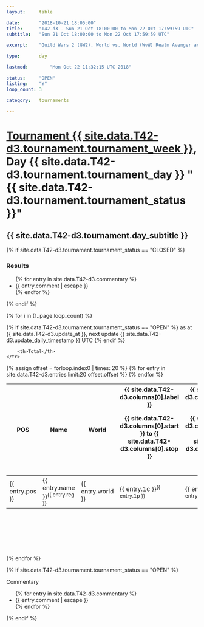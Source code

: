 ```yaml
---
layout: 	table

date: 		"2018-10-21 18:05:00"
title: 		"T42-d3 - Sun 21 Oct 18:00:00 to Mon 22 Oct 17:59:59 UTC"
subtitle: 	"Sun 21 Oct 18:00:00 to Mon 22 Oct 17:59:59 UTC"

excerpt:    "Guild Wars 2 (GW2), World vs. World (WvW) Realm Avenger achivement Tournament. \"Every Kill Counts\""

type:       day

lastmod: 		"Mon Oct 22 11:32:15 UTC 2018"

status:     "OPEN"
listing:    "Y"
loop_count: 3

category: 	tournaments

---
```

<div class="table_header">
    <h1><a href="{{ site.data.T42-d3.tournament.week_url }}">Tournament {{ site.data.T42-d3.tournament.tournament_week }}</a>, Day {{ site.data.T42-d3.tournament.tournament_day }} "{{ site.data.T42-d3.tournament.tournament_status }}"</h1>
    <h2>{{ site.data.T42-d3.tournament.day_subtitle }}</h2> 
</div>

{% if site.data.T42-d3.tournament.tournament_status == "CLOSED" %} 
<div class="commentary">
  <h3>Results</h3>
  <ul>
    {% for entry in site.data.T42-d3.commentary %}
    <li class="commentary_list">{{ entry.comment | escape }}</li>
    {% endfor %}
  </ul>
</div>
{% endif %}


{% for i in (1..page.loop_count) %}

{% if site.data.T42-d3.tournament.tournament_status == "OPEN" %} 
<span class="table_nextupdate">as at {{ site.data.T42-d3.update_at }}, next update {{ site.data.T42-d3.update_daily_timestamp }} UTC</span> 
{% endif %}

<table class="day_table">
  <colgroup>
    <col style="width:18px">
    <col style="width:55px">
    <col style="width:55px">
    <col style="width:12px">
    <col style="width:12px">
    <col style="width:12px">
    <col style="width:12px">
    <col style="width:12px">
    <col style="width:12px">
    <col style="width:12px">
    <col style="width:12px">
    <col style="width:12px">
    <col style="width:12px">
    <col style="width:12px">
    <col style="width:12px">
    <col style="width:12px">
    <col style="width:12px">
    <col style="width:12px">
    <col style="width:12px">
    <col style="width:12px">
    <col style="width:12px">
    <col style="width:12px">
    <col style="width:12px">
    <col style="width:12px">
    <col style="width:12px">
    <col style="width:12px">
    <col style="width:12px">
    <col style="width:18px">
  </colgroup>  
  <thead>
    <tr>
        <th>POS</th>
        <th class="AlignLeft">Name</th>
        <th class="AlignLeft">World</th>

<th><div class="label">{{ site.data.T42-d3.columns[0].label }}<p class="onhover">{{ site.data.T42-d3.columns[0].start }} to {{ site.data.T42-d3.columns[0].stop }}</p></div>​</th>
<th><div class="label">{{ site.data.T42-d3.columns[1].label }}<p class="onhover">{{ site.data.T42-d3.columns[1].start }} to {{ site.data.T42-d3.columns[1].stop }}</p></div>​</th>
<th><div class="label">{{ site.data.T42-d3.columns[2].label }}<p class="onhover">{{ site.data.T42-d3.columns[2].start }} to {{ site.data.T42-d3.columns[2].stop }}</p></div>​</th>
<th><div class="label">{{ site.data.T42-d3.columns[3].label }}<p class="onhover">{{ site.data.T42-d3.columns[3].start }} to {{ site.data.T42-d3.columns[3].stop }}</p></div>​</th>
<th><div class="label">{{ site.data.T42-d3.columns[4].label }}<p class="onhover">{{ site.data.T42-d3.columns[4].start }} to {{ site.data.T42-d3.columns[4].stop }}</p></div>​</th>
<th><div class="label">{{ site.data.T42-d3.columns[5].label }}<p class="onhover">{{ site.data.T42-d3.columns[5].start }} to {{ site.data.T42-d3.columns[5].stop }}</p></div>​</th>
<th><div class="label">{{ site.data.T42-d3.columns[6].label }}<p class="onhover">{{ site.data.T42-d3.columns[6].start }} to {{ site.data.T42-d3.columns[6].stop }}</p></div>​</th>
<th><div class="label">{{ site.data.T42-d3.columns[7].label }}<p class="onhover">{{ site.data.T42-d3.columns[7].start }} to {{ site.data.T42-d3.columns[7].stop }}</p></div>​</th>
<th><div class="label">{{ site.data.T42-d3.columns[8].label }}<p class="onhover">{{ site.data.T42-d3.columns[8].start }} to {{ site.data.T42-d3.columns[8].stop }}</p></div>​</th>
<th><div class="label">{{ site.data.T42-d3.columns[9].label }}<p class="onhover">{{ site.data.T42-d3.columns[9].start }} to {{ site.data.T42-d3.columns[9].stop }}</p></div>​</th>
<th><div class="label">{{ site.data.T42-d3.columns[10].label }}<p class="onhover">{{ site.data.T42-d3.columns[10].start }} to {{ site.data.T42-d3.columns[10].stop }}</p></div>​</th>

<th><div class="label">{{ site.data.T42-d3.columns[11].label }}<p class="onhover">{{ site.data.T42-d3.columns[11].start }} to {{ site.data.T42-d3.columns[11].stop }}</p></div>​</th>
<th><div class="label">{{ site.data.T42-d3.columns[12].label }}<p class="onhover">{{ site.data.T42-d3.columns[12].start }} to {{ site.data.T42-d3.columns[12].stop }}</p></div>​</th>
<th><div class="label">{{ site.data.T42-d3.columns[13].label }}<p class="onhover">{{ site.data.T42-d3.columns[13].start }} to {{ site.data.T42-d3.columns[13].stop }}</p></div>​</th>
<th><div class="label">{{ site.data.T42-d3.columns[14].label }}<p class="onhover">{{ site.data.T42-d3.columns[14].start }} to {{ site.data.T42-d3.columns[14].stop }}</p></div>​</th>
<th><div class="label">{{ site.data.T42-d3.columns[15].label }}<p class="onhover">{{ site.data.T42-d3.columns[15].start }} to {{ site.data.T42-d3.columns[15].stop }}</p></div>​</th>
<th><div class="label">{{ site.data.T42-d3.columns[16].label }}<p class="onhover">{{ site.data.T42-d3.columns[16].start }} to {{ site.data.T42-d3.columns[16].stop }}</p></div>​</th>
<th><div class="label">{{ site.data.T42-d3.columns[17].label }}<p class="onhover">{{ site.data.T42-d3.columns[17].start }} to {{ site.data.T42-d3.columns[17].stop }}</p></div>​</th>
<th><div class="label">{{ site.data.T42-d3.columns[18].label }}<p class="onhover">{{ site.data.T42-d3.columns[18].start }} to {{ site.data.T42-d3.columns[18].stop }}</p></div>​</th>
<th><div class="label">{{ site.data.T42-d3.columns[19].label }}<p class="onhover">{{ site.data.T42-d3.columns[19].start }} to {{ site.data.T42-d3.columns[19].stop }}</p></div>​</th>
<th><div class="label">{{ site.data.T42-d3.columns[20].label }}<p class="onhover">{{ site.data.T42-d3.columns[20].start }} to {{ site.data.T42-d3.columns[20].stop }}</p></div>​</th>

<th><div class="label">{{ site.data.T42-d3.columns[21].label }}<p class="onhover">{{ site.data.T42-d3.columns[21].start }} to {{ site.data.T42-d3.columns[21].stop }}</p></div>​</th>
<th><div class="label">{{ site.data.T42-d3.columns[22].label }}<p class="onhover">{{ site.data.T42-d3.columns[22].start }} to {{ site.data.T42-d3.columns[22].stop }}</p></div>​</th>
<th><div class="label">{{ site.data.T42-d3.columns[23].label }}<p class="onhover">{{ site.data.T42-d3.columns[23].start }} to {{ site.data.T42-d3.columns[23].stop }}</p></div>​</th>

        <th>Total</th>
    </tr>
  </thead>
  {% assign offset = forloop.index0 | times: 20 %}
<tbody>
{% for entry in site.data.T42-d3.entries limit:20 offset:offset %}
  <tr>
    <td class="pl{{ entry.pos }}">{{ entry.pos }}</td>
    <td class="AlignLeft">{{ entry.name }}<sup>{{ entry.reg }}</sup></td>
    <td class="AlignLeft">{{ entry.world }}</td>
    <td class="pl{{ entry.1p }}">{{ entry.1c }}<sup>{{ entry.1p }}</sup></td>
    <td class="pl{{ entry.2p }}">{{ entry.2c }}<sup>{{ entry.2p }}</sup></td>
    <td class="pl{{ entry.3p }}">{{ entry.3c }}<sup>{{ entry.3p }}</sup></td>
    <td class="pl{{ entry.4p }}">{{ entry.4c }}<sup>{{ entry.4p }}</sup></td>
    <td class="pl{{ entry.5p }}">{{ entry.5c }}<sup>{{ entry.5p }}</sup></td>
    <td class="pl{{ entry.6p }}">{{ entry.6c }}<sup>{{ entry.6p }}</sup></td>
    <td class="pl{{ entry.7p }}">{{ entry.7c }}<sup>{{ entry.7p }}</sup></td>
    <td class="pl{{ entry.8p }}">{{ entry.8c }}<sup>{{ entry.8p }}</sup></td>
    <td class="pl{{ entry.9p }}">{{ entry.9c }}<sup>{{ entry.9p }}</sup></td>
    <td class="pl{{ entry.10p }}">{{ entry.10c }}<sup>{{ entry.10p }}</sup></td>
    <td class="pl{{ entry.11p }}">{{ entry.11c }}<sup>{{ entry.11p }}</sup></td>
    <td class="pl{{ entry.12p }}">{{ entry.12c }}<sup>{{ entry.12p }}</sup></td>
    <td class="pl{{ entry.13p }}">{{ entry.13c }}<sup>{{ entry.13p }}</sup></td>
    <td class="pl{{ entry.14p }}">{{ entry.14c }}<sup>{{ entry.14p }}</sup></td>
    <td class="pl{{ entry.15p }}">{{ entry.15c }}<sup>{{ entry.15p }}</sup></td>
    <td class="pl{{ entry.16p }}">{{ entry.16c }}<sup>{{ entry.16p }}</sup></td>
    <td class="pl{{ entry.17p }}">{{ entry.17c }}<sup>{{ entry.17p }}</sup></td>
    <td class="pl{{ entry.18p }}">{{ entry.18c }}<sup>{{ entry.18p }}</sup></td>
    <td class="pl{{ entry.19p }}">{{ entry.19c }}<sup>{{ entry.19p }}</sup></td>
    <td class="pl{{ entry.20p }}">{{ entry.20c }}<sup>{{ entry.20p }}</sup></td>
    <td class="pl{{ entry.21p }}">{{ entry.21c }}<sup>{{ entry.21p }}</sup></td>
    <td class="pl{{ entry.22p }}">{{ entry.22c }}<sup>{{ entry.22p }}</sup></td>
    <td class="pl{{ entry.23p }}">{{ entry.23c }}<sup>{{ entry.23p }}</sup></td>
    <td class="pl{{ entry.24p }}">{{ entry.24c }}<sup>{{ entry.24p }}</sup></td>
    <td>{{ entry.total }}</td>
  </tr>
{% endfor %}  
</tbody>
</table>
<div class="leaderboard">
  <script async src="//pagead2.googlesyndication.com/pagead/js/adsbygoogle.js"></script>
  <!-- 728x90 -->
  <ins class="adsbygoogle"
       style="display:inline-block;width:728px;height:90px"
       data-ad-client="ca-pub-3274917281288240"
       data-ad-slot="3870538733"></ins>
  <script>
  (adsbygoogle = window.adsbygoogle || []).push({});
  </script>    
</div>
<br />
{% endfor %}

{% if site.data.T42-d3.tournament.tournament_status == "OPEN" %} 
<div class="commentary">
  <span class="commentary_title">Commentary</span>
  <ul>
    {% for entry in site.data.T42-d3.commentary %}
    <li class="commentary_list">{{ entry.comment | escape }}</li>
    {% endfor %}
  </ul>
</div>
{% endif %}


